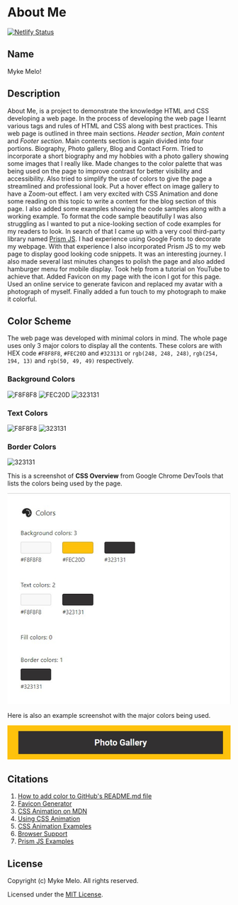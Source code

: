 # About Me

[![Netlify Status](https://api.netlify.com/api/v1/badges/55d8ba05-8d27-42c9-86aa-33fb09019c41/deploy-status)](https://app.netlify.com/sites/about-me-mykeooo/deploys)

## Name

Myke Melo!

## Description

About Me, is a project to demonstrate the knowledge HTML and CSS developing a web page. In the process of developing the web page I learnt various tags and rules of HTML and CSS along with best practices. This web page is outlined in three main sections. _Header section_, _Main content_ and _Footer section_. Main contents section is again divided into four portions. Biography, Photo gallery, Blog and Contact Form. Tried to incorporate a short biography and my hobbies with a photo gallery showing some images that I really like. Made changes to the color palette that was being used on the page to improve contrast for better visibility and accessibility. Also tried to simplify the use of colors to give the page a streamlined and professional look. Put a hover effect on image gallery to have a Zoom-out effect. I am very excited with CSS Animation and done some reading on this topic to write a content for the blog section of this page. I also added some examples showing the code samples along with a working example. To format the code sample beautifully I was also struggling as I wanted to put a nice-looking section of code examples for my readers to look. In search of that I came up with a very cool third-party library named [Prism JS](https://prismjs.com/index.html). I had experience using Google Fonts to decorate my webpage. With that experience I also incorporated Prism JS to my web page to display good looking code snippets. It was an interesting journey. I also made several last minutes changes to polish the page and also added hamburger menu for mobile display. Took help from a tutorial on YouTube to achieve that. Added Favicon on my page with the icon I got for this page. Used an online service to generate favicon and replaced my avatar with a photograph of myself. Finally added a fun touch to my photograph to make it colorful.

## Color Scheme

The web page was developed with minimal colors in mind. The whole page uses only 3 major colors to display all the contents. These colors are with HEX code `#F8F8F8`, `#FEC20D` and `#323131` or `rgb(248, 248, 248)`, `rgb(254, 194, 13)` and `rgb(50, 49, 49)` respectively.

### Background Colors

![F8F8F8](https://img.shields.io/badge/F8F8F8-F8F8F8?style=for-the-badge)
![FEC20D](https://img.shields.io/badge/FEC20D-FEC20D?style=for-the-badge)
![323131](https://img.shields.io/badge/323131-323131?style=for-the-badge)

### Text Colors

![F8F8F8](https://img.shields.io/badge/F8F8F8-F8F8F8?style=for-the-badge)
![323131](https://img.shields.io/badge/323131-323131?style=for-the-badge)

### Border Colors

![323131](https://img.shields.io/badge/323131-323131?style=for-the-badge)

This is a screenshot of **CSS Overview** from Google Chrome DevTools that lists the colors being used by the page.

![Colors Used on this Page](./site-colors.jpg)

Here is also an example screenshot with the major colors being used.

![Example Screenshot](./site-color-example.jpg)

## Citations

1. [How to add color to GitHub's README.md file](https://stackoverflow.com/a/70723478)
2. [Favicon Generator](https://realfavicongenerator.net/)
3. [CSS Animation on MDN](https://developer.mozilla.org/en-US/docs/Web/CSS/animation)
4. [Using CSS Animation](https://developer.mozilla.org/en-US/docs/web/css/css_animations/using_css_animations)
5. [CSS Animation Examples](https://www.creativebloq.com/inspiration/css-animation-examples)
6. [Browser Support](https://caniuse.com/css-animation)
7. [Prism JS Examples](https://prismjs.com/index.html#examples)

## License
Copyright (c) Myke Melo. All rights reserved.

Licensed under the [MIT License](blob/master/LICENSE).